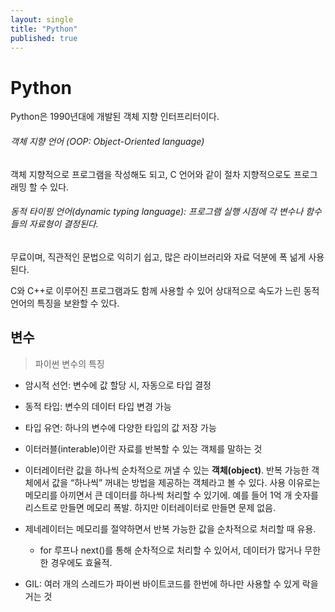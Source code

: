 ```yaml
---
layout: single
title: "Python"
published: true
---
```


# Python

Python은 1990년대에 개발된 객체 지향 인터프리터이다.
###### 객체 지향 언어 (OOP: Object-Oriented language)

객체 지향적으로 프로그램을 작성해도 되고, C 언어와 같이 절차 지향적으로도 프로그래밍 할 수 있다.
###### 동적 타이핑 언어(dynamic typing language): 프로그램 실행 시점에 각 변수나 함수들의 자료형이 결정된다.

무료이며, 직관적인 문법으로 익히기 쉽고, 많은 라이브러리와 자료 덕분에 폭 넒게 사용된다.

C와 C++로 이루어진 프로그램과도 함께 사용할 수 있어 상대적으로 속도가 느린 동적 언어의 특징을 보완할 수 있다.

## 변수
> 파이썬 변수의 특징

* 암시적 선언: 변수에 값 할당 시, 자동으로 타입 결정
* 동적 타입: 변수의 데이터 타입 변경 가능
* 타입 유연: 하나의 변수에 다양한 타입의 값 저장 가능


* 이터러블(interable)이란 자료를 반복할 수 있는 객체를 말하는 것
* 이터레이터란 값을 하나씩 순차적으로 꺼낼 수 있는 **객체(object)**. 반복 가능한 객체에서 값을 “하나씩” 꺼내는 방법을 제공하는 객체라고 볼 수 있다. 사용 이유로는 메모리를 아끼면서 큰 데이터를 하나씩 처리할 수 있기에. 예를 들어 1억 개 숫자를 리스트로 만들면 메모리 폭발. 하지만 이터레이터로 만들면 문제 없음.
* 제네레이터는 메모리를 절약하면서 반복 가능한 값을 순차적으로 처리할 때 유용.
  * for 루프나 next()를 통해 순차적으로 처리할 수 있어서, 데이터가 많거나 무한한 경우에도 효율적.


* GIL:  여러 개의 스레드가 파이썬 바이트코드를 한번에 하나만 사용할 수 있게 락을 거는 것
